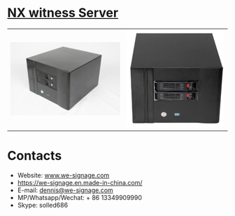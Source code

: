 # [NX witness Server](./specification/nas-3588.jpg)


<table textalign="center">
    <tr>
        <td width="33.33%">
            <a href="./specification/nas-3588.jpg">
            <img src="./img/nas-1.jpg"/>
            </a>
        </td>
        <td width="30%">
            <a href="./specification/nas-3588.jpg">
             <img src="./img/nas-2.jpg"/>
            </a>
        </td>
        </tr>
</table>

# Contacts

- Website: www.we-signage.com
- https://we-signage.en.made-in-china.com/
- E-mail: dennis@we-signage.com
- MP/Whatsapp/Wechat: + 86 13349909990
- Skype: solled686
